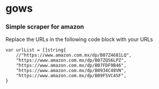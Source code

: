 # gows

### Simple scraper for amazon 

Replace the URLs in the following code block with your URLs

```
var urlList = []string{
	//"https://www.amazon.com.mx/dp/B07Z4681LQ",
	"https://www.amazon.com.mx/dp/B07ZQS6LPZ",
	"https://www.amazon.com.mx/dp/B07FDF9B46",
	"https://www.amazon.com.mx/dp/B0934C48VN",
	"https://www.amazon.com.mx/dp/B09F5VC4SF",
}

```